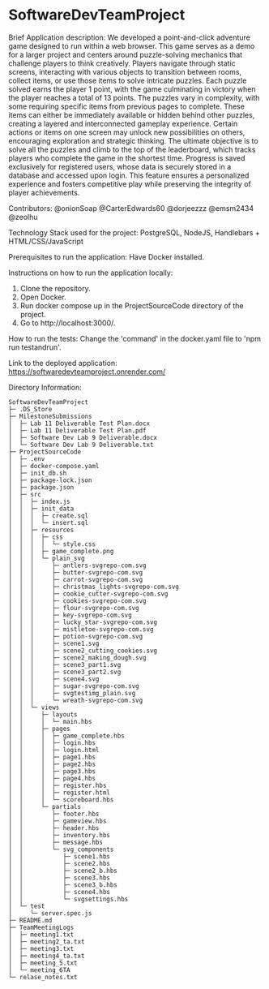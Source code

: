 # SoftwareDevTeamProject

Brief Application description:
We developed a point-and-click adventure game designed to run within a web browser. This game serves as a demo for a larger project and centers around puzzle-solving mechanics that challenge players to think creatively. Players navigate through static screens, interacting with various objects to transition between rooms, collect items, or use those items to solve intricate puzzles. Each puzzle solved earns the player 1 point, with the game culminating in victory when the player reaches a total of 13 points.
The puzzles vary in complexity, with some requiring specific items from previous pages to complete. These items can either be immediately available or hidden behind other puzzles, creating a layered and interconnected gameplay experience. Certain actions or items on one screen may unlock new possibilities on others, encouraging exploration and strategic thinking.
The ultimate objective is to solve all the puzzles and climb to the top of the leaderboard, which tracks players who complete the game in the shortest time. Progress is saved exclusively for registered users, whose data is securely stored in a database and accessed upon login. This feature ensures a personalized experience and fosters competitive play while preserving the integrity of player achievements.

Contributors:
@onionSoap
@CarterEdwards60
@dorjeezzz
@emsm2434
@zeolhu

Technology Stack used for the project:
PostgreSQL, NodeJS, Handlebars + HTML/CSS/JavaScript

Prerequisites to run the application: Have Docker installed.

Instructions on how to run the application locally:
  1. Clone the repository.
  3. Open Docker.
  4. Run docker compose up in the ProjectSourceCode directory of the project.
  5. Go to http://localhost:3000/.

How to run the tests:
Change the 'command' in the docker.yaml file to 'npm run testandrun'.

Link to the deployed application:
https://softwaredevteamproject.onrender.com/

Directory Information: 
```
SoftwareDevTeamProject
├─ .DS_Store
├─ MilestoneSubmissions
│  ├─ Lab 11 Deliverable Test Plan.docx
│  ├─ Lab 11 Deliverable Test Plan.pdf
│  ├─ Software Dev Lab 9 Deliverable.docx
│  └─ Software Dev Lab 9 Deliverable.txt
├─ ProjectSourceCode
│  ├─ .env
│  ├─ docker-compose.yaml
│  ├─ init_db.sh
│  ├─ package-lock.json
│  ├─ package.json
│  ├─ src
│  │  ├─ index.js
│  │  ├─ init_data
│  │  │  ├─ create.sql
│  │  │  └─ insert.sql
│  │  ├─ resources
│  │  │  ├─ css
│  │  │  │  └─ style.css
│  │  │  ├─ game_complete.png
│  │  │  └─ plain_svg
│  │  │     ├─ antlers-svgrepo-com.svg
│  │  │     ├─ butter-svgrepo-com.svg
│  │  │     ├─ carrot-svgrepo-com.svg
│  │  │     ├─ christmas_lights-svgrepo-com.svg
│  │  │     ├─ cookie_cutter-svgrepo-com.svg
│  │  │     ├─ cookies-svgrepo-com.svg
│  │  │     ├─ flour-svgrepo-com.svg
│  │  │     ├─ key-svgrepo-com.svg
│  │  │     ├─ lucky_star-svgrepo-com.svg
│  │  │     ├─ mistletoe-svgrepo-com.svg
│  │  │     ├─ potion-svgrepo-com.svg
│  │  │     ├─ scene1.svg
│  │  │     ├─ scene2_cutting_cookies.svg
│  │  │     ├─ scene2_making_dough.svg
│  │  │     ├─ scene3_part1.svg
│  │  │     ├─ scene3_part2.svg
│  │  │     ├─ scene4.svg
│  │  │     ├─ sugar-svgrepo-com.svg
│  │  │     ├─ svgtestimg_plain.svg
│  │  │     └─ wreath-svgrepo-com.svg
│  │  └─ views
│  │     ├─ layouts
│  │     │  └─ main.hbs
│  │     ├─ pages
│  │     │  ├─ game_complete.hbs
│  │     │  ├─ login.hbs
│  │     │  ├─ login.html
│  │     │  ├─ page1.hbs
│  │     │  ├─ page2.hbs
│  │     │  ├─ page3.hbs
│  │     │  ├─ page4.hbs
│  │     │  ├─ register.hbs
│  │     │  ├─ register.html
│  │     │  └─ scoreboard.hbs
│  │     └─ partials
│  │        ├─ footer.hbs
│  │        ├─ gameview.hbs
│  │        ├─ header.hbs
│  │        ├─ inventory.hbs
│  │        ├─ message.hbs
│  │        └─ svg_components
│  │           ├─ scene1.hbs
│  │           ├─ scene2.hbs
│  │           ├─ scene2_b.hbs
│  │           ├─ scene3.hbs
│  │           ├─ scene3_b.hbs
│  │           ├─ scene4.hbs
│  │           └─ svgsettings.hbs
│  └─ test
│     └─ server.spec.js
├─ README.md
├─ TeamMeetingLogs
│  ├─ meeting1.txt
│  ├─ meeting2_ta.txt
│  ├─ meeting3.txt
│  ├─ meeting4_ta.txt
│  ├─ meeting_5.txt
│  └─ meeting_6TA
└─ relase_notes.txt

```
